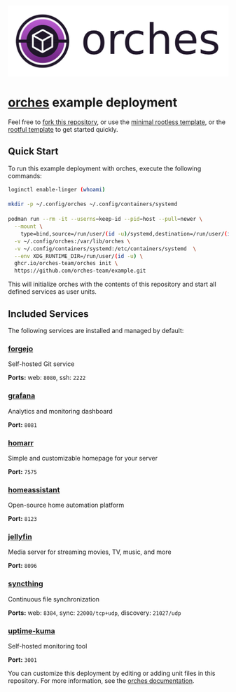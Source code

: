 ![orches logo](https://raw.githubusercontent.com/orches-team/common/main/orches-logo-text.png)

# [orches](https://github.com/orches-team/orches) example deployment

Feel free to [fork this repository](https://github.com/orches-team/example/fork), or use the [minimal rootless template](https://github.com/orches-team/orches-config-rootless), or the [rootful template](https://github.com/orches-team/orches-config-rootful) to get started quickly.

## Quick Start

To run this example deployment with orches, execute the following commands:

```bash
loginctl enable-linger (whoami)

mkdir -p ~/.config/orches ~/.config/containers/systemd

podman run --rm -it --userns=keep-id --pid=host --pull=newer \
  --mount \
    type=bind,source=/run/user/(id -u)/systemd,destination=/run/user/(id -u)/systemd \
  -v ~/.config/orches:/var/lib/orches \
  -v ~/.config/containers/systemd:/etc/containers/systemd  \
  --env XDG_RUNTIME_DIR=/run/user/(id -u) \
  ghcr.io/orches-team/orches init \
  https://github.com/orches-team/example.git
```

This will initialize orches with the contents of this repository and start all defined services as user units.

## Included Services

The following services are installed and managed by default:

### [forgejo](https://forgejo.org/)
Self-hosted Git service

**Ports:** web: `8080`, ssh: `2222`

### [grafana](https://grafana.com/)
Analytics and monitoring dashboard

**Port:** `8081`

### [homarr](https://homarr.dev/)
Simple and customizable homepage for your server

**Port:** `7575`

### [homeassistant](https://www.home-assistant.io/)
Open-source home automation platform

**Port:** `8123`

### [jellyfin](https://jellyfin.org/)
Media server for streaming movies, TV, music, and more

**Port:** `8096`

### [syncthing](https://syncthing.net/)
Continuous file synchronization

**Ports:** web: `8384`, sync: `22000/tcp+udp`, discovery: `21027/udp`

### [uptime-kuma](https://github.com/louislam/uptime-kuma)
Self-hosted monitoring tool

**Port:** `3001`

You can customize this deployment by editing or adding unit files in this repository. For more information, see the [orches documentation](https://github.com/orches-team/orches#readme).
